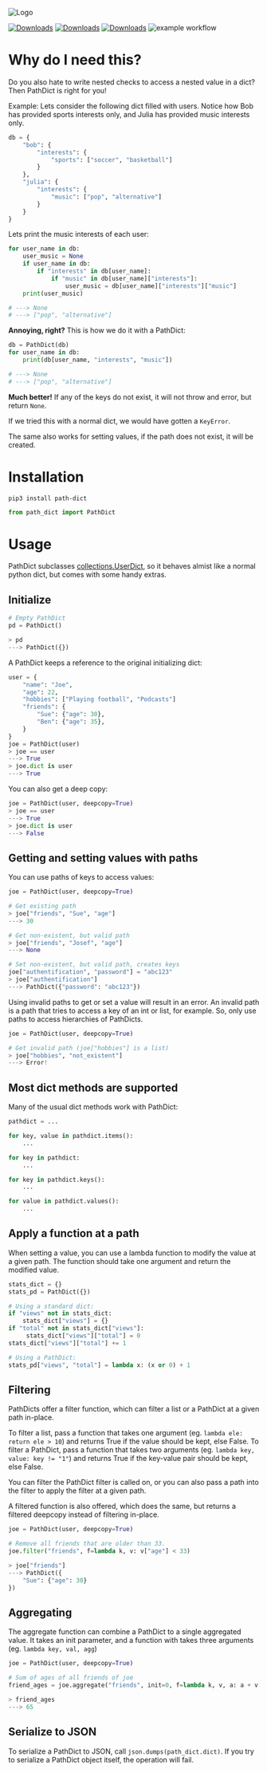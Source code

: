 
![Logo](/artwork/artwork.png?raw=true)

[![Downloads](https://pepy.tech/badge/path-dict)](https://pepy.tech/project/path-dict)
[![Downloads](https://pepy.tech/badge/path-dict/month)](https://pepy.tech/project/path-dict)
[![Downloads](https://pepy.tech/badge/path-dict/week)](https://pepy.tech/project/path-dict)
![example workflow](https://github.com/mkrd/PathDict/actions/workflows/test.yml/badge.svg
)


Why do I need this?
================================================================================

Do you also hate to write nested checks to access a nested value in a dict?
Then PathDict is right for you!

Example: Lets consider the following dict filled with users. Notice how Bob has
provided sports interests only, and Julia has provided music interests only.
```python
db = {
    "bob": {
        "interests": {
            "sports": ["soccer", "basketball"]
        }
    },
    "julia": {
        "interests": {
            "music": ["pop", "alternative"]
        }
    }
}
```

Lets print the music interests of each user:

```python
for user_name in db:
	user_music = None
	if user_name in db:
		if "interests" in db[user_name]:
			if "music" in db[user_name]["interests"]:
				user_music = db[user_name]["interests"]["music"]
	print(user_music)

# ---> None
# ---> ["pop", "alternative"]
```

**Annoying, right?** This is how we do it with a PathDict:

```python
db = PathDict(db)
for user_name in db:
	print(db[user_name, "interests", "music"])

# ---> None
# ---> ["pop", "alternative"]

```

**Much better!** If any of the keys do not exist, it will not throw and error,
but return `None`.

If we tried this with a normal dict, we would have gotten a `KeyError`.

The same also works for setting values, if the path does not exist, it will be
created.

Installation
================================================================================

`pip3 install path-dict`

```python
from path_dict import PathDict
```

Usage
================================================================================

PathDict subclasses [collections.UserDict](https://docs.python.org/3/library/collections.html#collections.UserDict),
so it behaves almist like a normal python dict, but comes with some handy extras.

## Initialize

```python
# Empty PathDict
pd = PathDict()

> pd
---> PathDict({})
```

A PathDict keeps a reference to the original initializing dict:

```python
user = {
	"name": "Joe",
	"age": 22,
	"hobbies": ["Playing football", "Podcasts"]
	"friends": {
		"Sue": {"age": 30},
		"Ben": {"age": 35},
	}
}
joe = PathDict(user)
> joe == user
---> True
> joe.dict is user
---> True
```

You can also get a deep copy:

```python
joe = PathDict(user, deepcopy=True)
> joe == user
---> True
> joe.dict is user
---> False
```

## Getting and setting values with paths

You can use paths of keys to access values:

```python
joe = PathDict(user, deepcopy=True)

# Get existing path
> joe["friends", "Sue", "age"]
---> 30

# Get non-existent, but valid path
> joe["friends", "Josef", "age"]
---> None

# Set non-existent, but valid path, creates keys
joe["authentification", "password"] = "abc123"
> joe["authentification"]
---> PathDict({"password": "abc123"})
```

Using invalid paths to get or set a value will result in an error. An invalid path is a path that tries to access a key of an int or list, for example. So, only use paths to access hierarchies of PathDicts.


```python
joe = PathDict(user, deepcopy=True)

# Get invalid path (joe["hobbies"] is a list)
> joe["hobbies", "not_existent"]
---> Error!
```



## Most dict methods are supported

Many of the usual dict methods work with PathDict:

```python
pathdict = ...

for key, value in pathdict.items():
	...

for key in pathdict:
	...

for key in pathdict.keys():
	...

for value in pathdict.values():
	...

```

## Apply a function at a path

When setting a value, you can use a lambda function to modify the value at a given path.
The function should take one argument and return the modified value.


```python
stats_dict = {}
stats_pd = PathDict({})

# Using a standard dict:
if "views" not in stats_dict:
	stats_dict["views"] = {}
if "total" not in stats_dict["views"]:
	 stats_dict["views"]["total"] = 0
stats_dict["views"]["total"] += 1

# Using a PathDict:
stats_pd["views", "total"] = lambda x: (x or 0) + 1
```

## Filtering

PathDicts offer a filter function, which can filter a list or a PathDict at a given path in-place.

To filter a list, pass a function that takes one argument (eg. `lambda ele: return ele > 10`) and returns True if the value should be kept, else False.
To filter a PathDict, pass a function that takes two arguments (eg. `lambda key, value: key != "1"`) and returns True if the key-value pair should be kept, else False.

You can filter the PathDict filter is called on, or you can also pass a path into the filter to apply the filter at a given path.

A filtered function is also offered, which does the same, but returns a filtered deepcopy instead of filtering in-place.


```python
joe = PathDict(user, deepcopy=True)

# Remove all friends that are older than 33.
joe.filter("friends", f=lambda k, v: v["age"] < 33)

> joe["friends"]
---> PathDict({
	"Sue": {"age": 30}
})
```

## Aggregating

The aggregate function can combine a PathDict to a single aggregated value.
It takes an init parameter, and a function with takes three arguments (eg. `lambda key, val, agg`)

```python
joe = PathDict(user, deepcopy=True)

# Sum of ages of all friends of joe
friend_ages = joe.aggregate("friends", init=0, f=lambda k, v, a: a + v["age"])

> friend_ages
---> 65
```

## Serialize to JSON

To serialize a PathDict to JSON, call `json.dumps(path_dict.dict)`.
If you try to serialize a PathDict object itself, the operation will fail.
